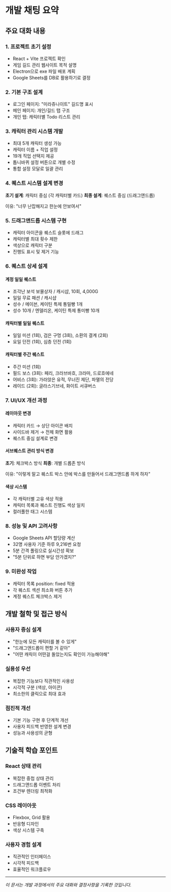 # 개발 채팅 요약

## 주요 대화 내용

### 1. 프로젝트 초기 설정
- React + Vite 프로젝트 확인
- 게임 길드 관리 웹사이트 목적 설명
- Electron으로 exe 파일 배포 계획
- Google Sheets를 DB로 활용하기로 결정

### 2. 기본 구조 설계
- 로그인 페이지: "미라쥬나이트" 길드명 표시
- 메인 페이지: 개인/길드 탭 구조
- 개인 탭: 캐릭터별 Todo 리스트 관리

### 3. 캐릭터 관리 시스템 개발
- 최대 5개 캐릭터 생성 가능
- 캐릭터 이름 + 직업 설정
- 19개 직업 선택지 제공
- 톱니바퀴 설정 버튼으로 개별 수정
- 통합 설정 모달로 일괄 관리

### 4. 퀘스트 시스템 설계 변경
**초기 설계**: 캐릭터 중심 (각 캐릭터별 카드)
**최종 설계**: 퀘스트 중심 (드래그앤드롭)

이유: "너무 난잡해지고 한눈에 안보여서"

### 5. 드래그앤드롭 시스템 구현
- 캐릭터 아이콘을 퀘스트 슬롯에 드래그
- 캐릭터별 최대 횟수 제한
- 색상으로 캐릭터 구분
- 진행도 표시 및 제거 기능

### 6. 퀘스트 상세 설계

#### 계정 일일 퀘스트
- 조각난 보석 보물상자 / 캐시샵, 10회, 4,000G
- 일일 무료 패션 / 캐시샵
- 성수 / 메이븐, 케이틴 특제 통밀빵 1개
- 성수 10개 / 엔델리온, 케이틴 특제 통미빵 10개

#### 캐릭터별 일일 퀘스트
- 일일 미션 (1회), 검은 구멍 (3회), 소환의 결계 (2회)
- 요일 던전 (1회), 심층 던전 (1회)

#### 캐릭터별 주간 퀘스트
- 주간 미션 (1회)
- 필드 보스 (3회): 페리, 크라브바흐, 크라마, 드로흐에네
- 어비스 (3회): 가라앉은 유적, 무너진 제단, 파멸의 전당
- 레이드 (2회): 글라스기브네, 화이트 서큐버스

### 7. UI/UX 개선 과정

#### 레이아웃 변경
- 캐릭터 카드 → 상단 아이콘 배치
- 사이드바 제거 → 전체 화면 활용
- 퀘스트 중심 설계로 변경

#### 서브퀘스트 관리 방식 변경
**초기**: 체크박스 방식
**최종**: 개별 드롭존 방식

이유: "이렇게 말고 퀘스트 박스 안에 박스를 만들어서 드래그앤드롭 하게 하자"

#### 색상 시스템
- 각 캐릭터별 고유 색상 적용
- 캐릭터 목록과 퀘스트 진행도 색상 일치
- 컬러풀한 태그 시스템

### 8. 성능 및 API 고려사항
- Google Sheets API 할당량 계산
- 32명 사용자 기준 하루 9,216번 요청
- 5분 간격 폴링으로 실시간성 확보
- "5분 단위로 하면 부담 안가겠지?"

### 9. 미완성 작업
- 캐릭터 목록 position: fixed 적용
- 각 퀘스트 섹션 최소화 버튼 추가
- 계정 퀘스트 체크박스 제거

## 개발 철학 및 접근 방식

### 사용자 중심 설계
- "한눈에 모든 캐릭터를 볼 수 있게"
- "드래그앤드롭이 편할 거 같아"
- "어떤 캐릭이 어떤걸 돌았는지도 확인이 가능해야해"

### 실용성 우선
- 복잡한 기능보다 직관적인 사용성
- 시각적 구분 (색상, 아이콘)
- 최소한의 클릭으로 최대 효과

### 점진적 개선
- 기본 기능 구현 후 단계적 개선
- 사용자 피드백 반영한 설계 변경
- 성능과 사용성의 균형

## 기술적 학습 포인트

### React 상태 관리
- 복잡한 중첩 상태 관리
- 드래그앤드롭 이벤트 처리
- 조건부 렌더링 최적화

### CSS 레이아웃
- Flexbox, Grid 활용
- 반응형 디자인
- 색상 시스템 구축

### 사용자 경험 설계
- 직관적인 인터페이스
- 시각적 피드백
- 효율적인 워크플로우

---
*이 문서는 개발 과정에서의 주요 대화와 결정사항을 기록한 것입니다.*